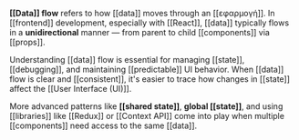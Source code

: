 **[[Data]] flow** refers to how [[data]] moves through an [[εφαρμογή]]. In [[frontend]] development, especially with [[React]], [[data]] typically flows in a **unidirectional** manner — from parent to child [[components]] via [[props]].

Understanding [[data]] flow is essential for managing [[state]], [[debugging]], and maintaining [[predictable]] UI behavior. When [[data]] flow is clear and [[consistent]], it's easier to trace how changes in [[state]] affect the [[User Interface (UI)]].

More advanced patterns like **[[shared state]]**, **global [[state]]**, and using [[libraries]] like [[Redux]] or [[Context API]] come into play when multiple [[components]] need access to the same [[data]].